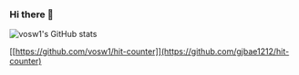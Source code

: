 ### Hi there 👋

![vosw1's GitHub stats](https://github-readme-stats.vercel.app/api?username=anuraghazra&show_icons=true&hide=contribs,prs&cache_seconds=86400&theme=flag-india)

[[https://github.com/vosw1/hit-counter]](https://github.com/gjbae1212/hit-counter)
